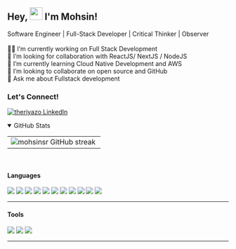 ## Hey, <img src="https://github.com/TheDudeThatCode/TheDudeThatCode/blob/master/Assets/Hi.gif" width="29px"> I'm Mohsin!
Software Engineer | Full-Stack Developer | Critical Thinker | Observer<br><br>👨‍💻 I’m currently working on Full Stack Development<br>🔭 I’m looking for collaboration with ReactJS/ NextJS / NodeJS<br>🌱 I’m currently learning Cloud Native Development and AWS<br>💞️ I’m looking to collaborate on open source and GitHub<br>💬 Ask me about Fullstack development

### Let's Connect! 
[![theriyazo LinkedIn][1.1]][1]

[1.1]: https://1.bp.blogspot.com/-jiWIubNhosI/YS5piJx5tHI/AAAAAAAAjVo/s_UAEno0cbwTHZwVRFg-NQPWHf6v9cC_QCLcBGAsYHQ/s56/theriyazo%2Blinkedin.png
[1]: https://www.linkedin.com/in/mohsin-sabir/

<details open>
    <summary>GitHub Stats</summary>
    <table>
        <tr>
            <td>
                <img align="left" src="http://github-readme-streak-stats.herokuapp.com?user=mohsinsr&theme=dark&date_format=M%20j%5B%2C%20Y%5D&ring=69DF69&fire=69DF69&currStreakLabel=69DF69&background=0D1117" alt="mohsinsr GitHub streak"/>
            </td>
<!--              <td>
<img align="left" src="https://github-readme-stats.vercel.app/api/top-langs/?username=mohsinsr&layout=compact&title_color=69DF69&text_color=FFFFFF&icon_color=69DF69&bg_color=0D1117" alt="Mohsin's most used languages"/>
            </td> -->
        </tr>
    </table>
</details>
<br>


#### Languages
![](https://img.shields.io/badge/-React-61DAFB?style=flat&logo=react&logoColor=3c3c3c)
![](https://img.shields.io/badge/-Redux-purple?logo=redux&logoColor=white&style=flat)
![](https://img.shields.io/badge/-Node-darkgreen?logo=node.js&logoColor=white&style=flat)
![](https://img.shields.io/badge/Next-black?style=flat&logo=next.js&logoColor=white)
![](https://img.shields.io/badge/-JavaScript-F7DF1E?style=flat&logo=javascript&logoColor=3c3c3c)
![](https://img.shields.io/badge/Typescript-%23007ACC.svg?style=flat&logo=typescript&logoColor=white)
![](https://img.shields.io/badge/-HTML-red?logo=html5&logoColor=white&style=flat)
![](https://img.shields.io/badge/-CSS-blue?logo=css3&logoColor=white&style=flat)
![](https://img.shields.io/badge/-GraphQL-pink?logo=GraphQL&logoColor=white&style=flat)
![](https://img.shields.io/badge/-Express-black?logo=Express&logoColor=white&style=flat)
![](https://img.shields.io/badge/-Appollo_GraphQL-purple?logo=appollo&logoColor=white&style=flat)

<hr/>

#### Tools
![](https://img.shields.io/badge/-Postman-FFFFFF?logo=postman&logoColor=orange&style=flat)
![](https://img.shields.io/badge/-Git-white?logo=git&logoColor=red&style=flat)
![](https://img.shields.io/badge/-Jira-white?logo=jira&logoColor=blue&style=flat)

<hr/>
